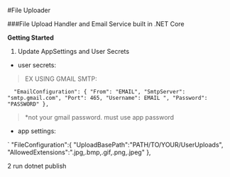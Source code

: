 #File Uploader

###File Upload Handler and Email Service built in .NET Core

**Getting Started**

1. Update AppSettings and User Secrets
- user secrets:
>EX USING GMAIL SMTP: 

`  "EmailConfiguration": {
    "From": "EMAIL",
    "SmtpServer": "smtp.gmail.com",
    "Port": 465,
    "Username": EMAIL ",
    "Password": "PASSWORD"
  },`
> *not your gmail password. must use app password

- app settings:


`
  "FileConfiguration":{
    "UploadBasePath":"PATH/TO/YOUR/UserUploads",
    "AllowedExtensions":".jpg,.bmp,.gif,.png,.jpeg"
  },

2 run dotnet publish 

